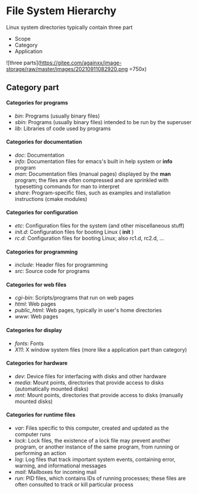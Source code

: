 # File System Hierarchy

Linux system directories typically contain three part
* Scope
* Category
* Application

![three parts](https://gitee.com/againxx/image-storage/raw/master/images/20210911082920.png =750x)

## Category part
#### Categories for programs
* _bin_: Programs (usually binary files)
* _sbin_: Programs (usually binary files) intended to be run by the superuser
* _lib_: Libraries of code used by programs

#### Categories for documentation
* _doc_: Documentation
* _info_: Documentation files for emacs's built in help system or **info** program
* _man_: Documentation files (manual pages) displayed by the **man** program; the files are often compressed and are sprinkled with typesetting commands for man to interpret
* _share_: Program-specific files, such as examples and installation instructions (cmake modules)

#### Categories for configuration
* _etc_: Configuration files for the system (and other miscellaneous stuff)
* _init.d_: Configuration files for booting Linux ( **init** )
* _rc.d_: Configuration files for booting Linux; also rc1.d, rc2.d, ...

#### Categories for programming
* _include_: Header files for programming
* _src_: Source code for programs

#### Categories for web files
* _cgi-bin_: Scripts/programs that run on web pages
* _html_: Web pages
* _public_html_: Web pages, typically in user's home directories
* _www_: Web pages

#### Categories for display
* _fonts_: Fonts
* _X11_: X window system files (more like a application part than category)

#### Categories for hardware
* _dev_: Device files for interfacing with disks and other hardware
* _media_: Mount points, directories that provide access to disks (automatically mounted disks)
* _mnt_: Mount points, directories that provide access to disks (manually mounted disks)

#### Categories for runtime files
* _var_: Files specific to this computer, created and updated as the computer runs
* _lock_: Lock files, the existence of a lock file may prevent another program, or another instance of the same program, from running or performing an action
* _log_: Log files that track important system events, containing error, warning, and informational messages
* _mail_: Mailboxes for incoming mail
* _run_: PID files, which contains IDs of running processes; these files are often consulted to track or kill particular process
